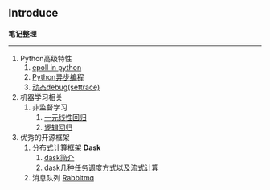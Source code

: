 ## Introduce  
**笔记整理**      
***
1. Python高级特性
   1. [epoll in python](https://github.com/mggger/pyRelate/blob/master/features/epoll%20in%20python.ipynb)
   2. [Python异步编程](https://github.com/mggger/pyRelate/blob/master/features/asyncio.ipynb) 
   3. [动态debug(settrace)](https://github.com/mggger/pyRelate/blob/master/features/debug.ipynb)
2. 机器学习相关
   1. 非监督学习
      1. [一元线性回归](https://github.com/mggger/pyRelate/blob/master/machine-learning/%E4%B8%80%E5%85%83%E7%BA%BF%E6%80%A7%E5%9B%9E%E5%BD%92.ipynb)
      2. [逻辑回归](https://github.com/mggger/pyRelate/blob/master/machine-learning/%E6%9C%BA%E5%99%A8%E5%AD%A6%E4%B9%A0-%E9%80%BB%E8%BE%91%E5%9B%9E%E5%BD%92.ipynb)
3. 优秀的开源框架
   1. 分布式计算框架 **Dask**
      1. [dask简介](https://github.com/mggger/pyRelate/blob/master/third-party/dask/Dask.ipynb)
      2. [dask几种任务调度方式以及流式计算](https://github.com/mggger/pyRelate/blob/master/third-party/dask/dask-scheduling.ipynb)
   2. 消息队列 [Rabbitmq](https://github.com/mggger/pyRelate/blob/master/third-party/rabbitmq/rabbitmq.ipynb)
   
